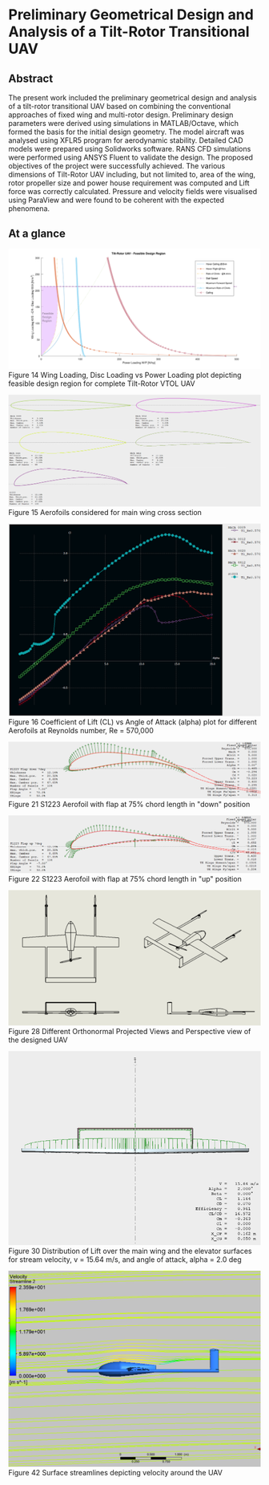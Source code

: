 # Preliminary Geometrical Design and Analysis of a Tilt-Rotor Transitional UAV

<h2>Abstract</h2>

The present work included the preliminary geometrical design and analysis of a tilt-rotor transitional UAV based on combining the conventional approaches of fixed wing and multi-rotor design. Preliminary design parameters were derived using simulations in MATLAB/Octave, which formed the basis for the initial design geometry. The model aircraft was analysed using XFLR5 program for aerodynamic stability. Detailed CAD models were prepared using Solidworks software. RANS CFD simulations were performed using ANSYS Fluent to validate the design.
The proposed objectives of the project were successfully achieved. The various dimensions of Tilt-Rotor UAV including, but not limited to, area of the wing, rotor propeller size and power house requirement was computed and Lift force was correctly calculated. Pressure and velocity fields were visualised using ParaView and were found to be coherent with the expected phenomena.

<h2>At a glance</h2>

![Feasible Design Region](img/untitled.svg)
Figure 14 Wing Loading, Disc Loading vs Power Loading plot depicting feasible design region for complete Tilt-Rotor VTOL UAV
<br>

![Airfoils considered for main wing cross-section](img/Picture6.png)
Figure 15 Aerofoils considered for main wing cross section
<br>

![Coefficient of Lift (CL) vs Angle of Attack (alpha) plot for different Aerofoils at Reynolds number, Re = 570,000](img/Picture7.png)
Figure 16 Coefficient of Lift (CL) vs Angle of Attack (alpha) plot for different Aerofoils at Reynolds number, Re = 570,000
<br>

![S1223 Aerofoil with flap at 75% chord length in "down" position](img/Picture8.png)
Figure 21 S1223 Aerofoil with flap at 75% chord length in "down" position
<br>

![S1223 Aerofoil with flap at 75% chord length in "up" position](img/Picture9.png)
Figure 22  S1223 Aerofoil with flap at 75% chord length in "up" position
<br>

![Different Orthonormal Projected Views and Perspective view of the designed UAV](img/Picture10.png)
Figure 28 Different Orthonormal Projected Views and Perspective view of the designed UAV

![Distribution of Lift over the main wing and the elevator surfaces for stream velocity, v = 15.64 m/s, and angle of attack, alpha = 2.0 deg](img/Picture11.png)
Figure 30 Distribution of Lift over the main wing and the elevator surfaces for stream velocity, v = 15.64 m/s, and angle of attack, alpha = 2.0 deg
<br>

![Surface streamlines depicting velocity around the UAV](img/Picture12.png)
Figure 42 Surface streamlines depicting velocity around the UAV